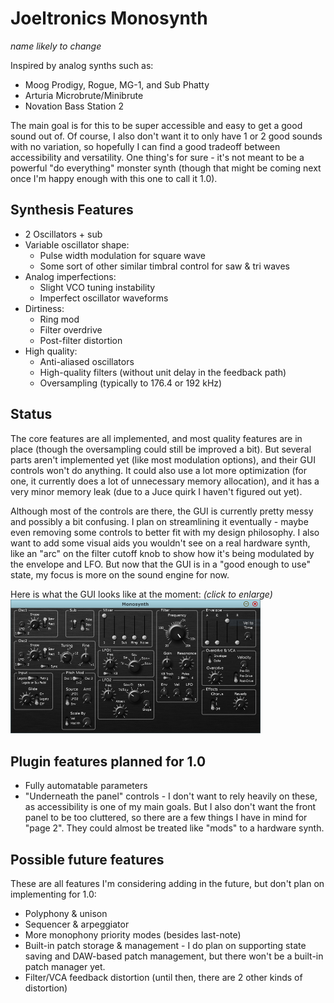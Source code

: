 # Joeltronics Monosynth

*name likely to change*

Inspired by analog synths such as:

* Moog Prodigy, Rogue, MG-1, and Sub Phatty
* Arturia Microbrute/Minibrute
* Novation Bass Station 2

The main goal is for this to be super accessible and easy to get a good sound out of. Of course, I also don't want it to only have 1 or 2 good sounds with no variation, so hopefully I can find a good tradeoff between accessibility and versatility. One thing's for sure - it's not meant to be a powerful "do everything" monster synth (though that might be coming next once I'm happy enough with this one to call it 1.0).

## Synthesis Features

* 2 Oscillators + sub
* Variable oscillator shape:
  * Pulse width modulation for square wave
  * Some sort of other similar timbral control for saw & tri waves
* Analog imperfections:
  * Slight VCO tuning instability
  * Imperfect oscillator waveforms
* Dirtiness:
  * Ring mod
  * Filter overdrive
  * Post-filter distortion
* High quality:
  * Anti-aliased oscillators
  * High-quality filters (without unit delay in the feedback path)
  * Oversampling (typically to 176.4 or 192 kHz)

## Status

The core features are all implemented, and most quality features are in place (though the oversampling could still be improved a bit). But several parts aren't implemented yet (like most modulation options), and their GUI controls won't do anything. It could also use a lot more optimization (for one, it currently does a lot of unnecessary memory allocation), and it has a very minor memory leak (due to a Juce quirk I haven't figured out yet).

Although most of the controls are there, the GUI is currently pretty messy and possibly a bit confusing. I plan on streamlining it eventually - maybe even removing some controls to better fit with my design philosophy. I also want to add some visual aids you wouldn't see on a real hardware synth, like an "arc" on the filter cutoff knob to show how it's being modulated by the envelope and LFO. But now that the GUI is in a "good enough to use" state, my focus is more on the sound engine for now.

Here is what the GUI looks like at the moment: *(click to enlarge)*  
[<img src="Docs/monosynth.png" width="400px">](https://raw.githubusercontent.com/Joeltronics/Monosynth/master/Docs/monosynth.png)

## Plugin features planned for 1.0

* Fully automatable parameters
* "Underneath the panel" controls - I don't want to rely heavily on these, as accessibility is one of my main goals. But I also don't want the front panel to be too cluttered, so there are a few things I have in mind for "page 2". They could almost be treated like "mods" to a hardware synth.

## Possible future features

These are all features I'm considering adding in the future, but don't plan on implementing for 1.0:

* Polyphony & unison
* Sequencer & arpeggiator
* More monophony priority modes (besides last-note)
* Built-in patch storage & management - I do plan on supporting state saving and DAW-based patch management, but there won't be a built-in patch manager yet.
* Filter/VCA feedback distortion (until then, there are 2 other kinds of distortion)
